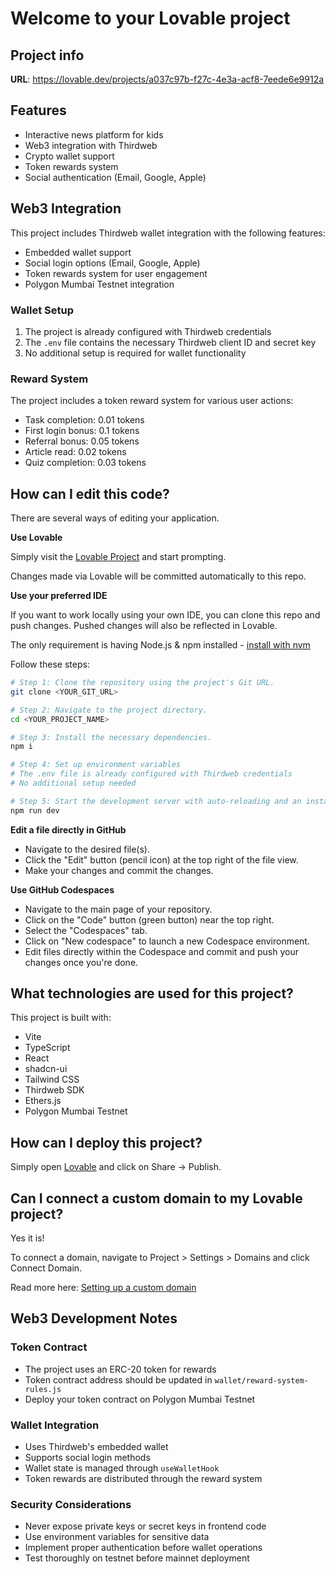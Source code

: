 # Welcome to your Lovable project

## Project info

**URL**: https://lovable.dev/projects/a037c97b-f27c-4e3a-acf8-7eede6e9912a

## Features

- Interactive news platform for kids
- Web3 integration with Thirdweb
- Crypto wallet support
- Token rewards system
- Social authentication (Email, Google, Apple)

## Web3 Integration

This project includes Thirdweb wallet integration with the following features:

- Embedded wallet support
- Social login options (Email, Google, Apple)
- Token rewards system for user engagement
- Polygon Mumbai Testnet integration

### Wallet Setup

1. The project is already configured with Thirdweb credentials
2. The `.env` file contains the necessary Thirdweb client ID and secret key
3. No additional setup is required for wallet functionality

### Reward System

The project includes a token reward system for various user actions:
- Task completion: 0.01 tokens
- First login bonus: 0.1 tokens
- Referral bonus: 0.05 tokens
- Article read: 0.02 tokens
- Quiz completion: 0.03 tokens

## How can I edit this code?

There are several ways of editing your application.

**Use Lovable**

Simply visit the [Lovable Project](https://lovable.dev/projects/a037c97b-f27c-4e3a-acf8-7eede6e9912a) and start prompting.

Changes made via Lovable will be committed automatically to this repo.

**Use your preferred IDE**

If you want to work locally using your own IDE, you can clone this repo and push changes. Pushed changes will also be reflected in Lovable.

The only requirement is having Node.js & npm installed - [install with nvm](https://github.com/nvm-sh/nvm#installing-and-updating)

Follow these steps:

```sh
# Step 1: Clone the repository using the project's Git URL.
git clone <YOUR_GIT_URL>

# Step 2: Navigate to the project directory.
cd <YOUR_PROJECT_NAME>

# Step 3: Install the necessary dependencies.
npm i

# Step 4: Set up environment variables
# The .env file is already configured with Thirdweb credentials
# No additional setup needed

# Step 5: Start the development server with auto-reloading and an instant preview.
npm run dev
```

**Edit a file directly in GitHub**

- Navigate to the desired file(s).
- Click the "Edit" button (pencil icon) at the top right of the file view.
- Make your changes and commit the changes.

**Use GitHub Codespaces**

- Navigate to the main page of your repository.
- Click on the "Code" button (green button) near the top right.
- Select the "Codespaces" tab.
- Click on "New codespace" to launch a new Codespace environment.
- Edit files directly within the Codespace and commit and push your changes once you're done.

## What technologies are used for this project?

This project is built with:

- Vite
- TypeScript
- React
- shadcn-ui
- Tailwind CSS
- Thirdweb SDK
- Ethers.js
- Polygon Mumbai Testnet

## How can I deploy this project?

Simply open [Lovable](https://lovable.dev/projects/a037c97b-f27c-4e3a-acf8-7eede6e9912a) and click on Share -> Publish.

## Can I connect a custom domain to my Lovable project?

Yes it is!

To connect a domain, navigate to Project > Settings > Domains and click Connect Domain.

Read more here: [Setting up a custom domain](https://docs.lovable.dev/tips-tricks/custom-domain#step-by-step-guide)

## Web3 Development Notes

### Token Contract
- The project uses an ERC-20 token for rewards
- Token contract address should be updated in `wallet/reward-system-rules.js`
- Deploy your token contract on Polygon Mumbai Testnet

### Wallet Integration
- Uses Thirdweb's embedded wallet
- Supports social login methods
- Wallet state is managed through `useWalletHook`
- Token rewards are distributed through the reward system

### Security Considerations
- Never expose private keys or secret keys in frontend code
- Use environment variables for sensitive data
- Implement proper authentication before wallet operations
- Test thoroughly on testnet before mainnet deployment
